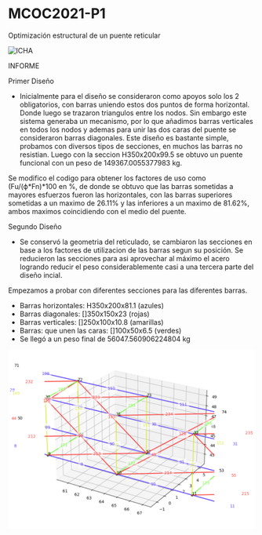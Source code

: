 # MCOC2021-P1
Optimización estructural de un puente reticular

![ICHA](https://user-images.githubusercontent.com/88337429/134083833-9b90e7d3-7a1f-4a25-a72f-d368fc45e38d.PNG)

INFORME 

Primer Diseño 
* Inicialmente para el diseño se consideraron como apoyos solo los 2 obligatorios, con barras uniendo estos dos puntos de forma horizontal. Donde luego se trazaron triangulos entre los nodos. Sin embargo este sistema generaba un mecanismo, por lo que añadimos barras verticales en todos los nodos y ademas para unir las dos caras del puente se consideraron barras diagonales. Este diseño es bastante simple, probamos con diversos tipos de secciones, en muchos las barras no resistian. Luego con la seccion H350x200x99.5 se obtuvo un puente funcional con un peso de 149367.0055377983 kg. 

Se modifico el codigo para obtener los factores de uso como (Fu/(ϕ*Fn)*100 en %, de donde se obtuvo que las barras sometidas a mayores esfuerzos fueron las horizontales, con las barras superiores sometidas a un maximo de 26.11% y las inferiores a un maximo de 81.62%, ambos maximos coincidiendo con el medio del puente.

Segundo Diseño
* Se conservó la geometria del reticulado, se cambiaron las secciones en base a los factores de utilizacion de las barras segun su posición. Se reducieron las secciones para asi aprovechar al máximo el acero logrando reducir el peso considerablemente casi a una tercera parte del diseño incial. 

Empezamos a probar con diferentes secciones para las diferentes barras.
- Barras horizontales: H350x200x81.1 (azules)
- Barras diagonales: []350x150x23 (rojas)
- Barras verticales: []250x100x10.8 (amarillas)
- Barras: que unen las caras: []100x50x6.5 (verdes)
- Se llegó a un peso final de 56047.560906224804 kg

![](https://github.com/VicenteOtaegui/MCOC2021-P1/blob/main/Puente_colores.png)




